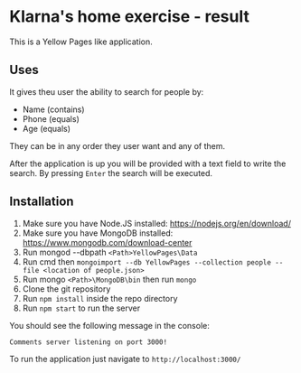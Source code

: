# Klarna's home exercise - result
This is a Yellow Pages like application.

## Uses

It gives theu user the ability to search for people by: 

* Name (contains)
* Phone (equals)
* Age (equals)

They can be in any order they user want and any of them.

After the application is up you will be provided with a text field to write the search.
By pressing `Enter` the search will be executed.

## Installation

1. Make sure you have Node.JS installed: https://nodejs.org/en/download/
1. Make sure you have MongoDB installed: https://www.mongodb.com/download-center
1. Run mongod --dbpath `<Path>YellowPages\Data`
1. Run cmd then `mongoimport --db YellowPages --collection people --file <location of people.json>`
1. Run mongo `<Path>\MongoDB\bin` then run `mongo`
1. Clone the git repository
1. Run `npm install` inside the repo directory
1. Run `npm start` to run the server

You should see the following message in the console:

`Comments server listening on port 3000!`

To run the application just navigate to `http://localhost:3000/`
